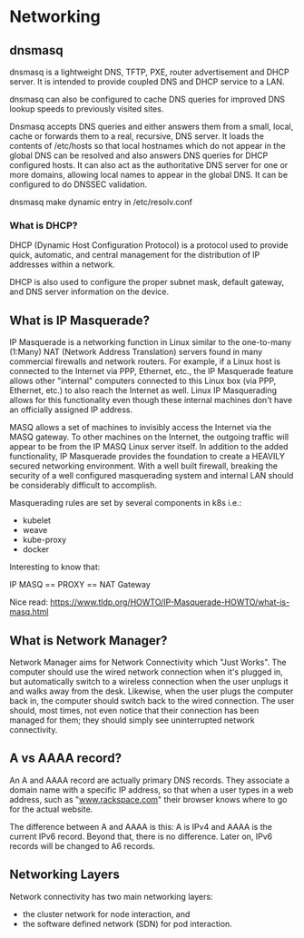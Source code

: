 # Networking

## dnsmasq

dnsmasq  is  a  lightweight  DNS,  TFTP,  PXE, router advertisement and DHCP server. It is intended to provide coupled DNS and DHCP service to a LAN.
       
dnsmasq can also be configured to cache DNS queries for improved DNS lookup speeds to previously visited sites.

Dnsmasq accepts DNS queries and either answers them from a small, local, cache or forwards them  to  a real, recursive, DNS server. It loads the contents of /etc/hosts so that local hostnames which do not appear in the global DNS can  be  resolved  and  also  answers  DNS queries for DHCP configured hosts. It can also act as the authoritative DNS server for one or more domains, allowing local names to appear in the global DNS. It can be configured to do DNSSEC validation.

dnsmasq make dynamic entry in /etc/resolv.conf

### What is DHCP?

DHCP (Dynamic Host Configuration Protocol) is a protocol used to provide quick, automatic, and central management for the distribution of IP addresses within a network.

DHCP is also used to configure the proper subnet mask, default gateway, and DNS server information on the device.

## What is IP Masquerade?

IP Masquerade is a networking function in Linux similar to the one-to-many (1:Many) NAT (Network Address Translation) servers found in many commercial firewalls and network routers. For example, if a Linux host is connected to the Internet via PPP, Ethernet, etc., the IP Masquerade feature allows other "internal" computers connected to this Linux box (via PPP, Ethernet, etc.) to also reach the Internet as well. Linux IP Masquerading allows for this functionality even though these internal machines don't have an officially assigned IP address.

MASQ allows a set of machines to invisibly access the Internet via the MASQ gateway. To other machines on the Internet, the outgoing traffic will appear to be from the IP MASQ Linux server itself. In addition to the added functionality, IP Masquerade provides the foundation to create a HEAVILY secured networking environment. With a well built firewall, breaking the security of a well configured masquerading system and internal LAN should be considerably difficult to accomplish.

Masquerading rules are set by several components in k8s i.e.:

- kubelet
- weave
- kube-proxy
- docker

Interesting to know that:

IP MASQ == PROXY == NAT Gateway

Nice read: https://www.tldp.org/HOWTO/IP-Masquerade-HOWTO/what-is-masq.html

## What is Network Manager?

Network Manager aims for Network Connectivity which "Just Works". The computer should use the wired network connection when it's plugged in, but automatically switch to a wireless connection when the user unplugs it and walks away from the desk. Likewise, when the user plugs the computer back in, the computer should switch back to the wired connection. The user should, most times, not even notice that their connection has been managed for them; they should simply see uninterrupted network connectivity.

## A vs AAAA record?

An A and AAAA record are actually primary DNS records.  They associate a domain name with a specific IP address, so that when a user types in a web address, such as "www.rackspace.com" their browser knows where to go for the actual website.

The difference between A and AAAA is this: A is IPv4 and AAAA is the current IPv6 record.  Beyond that, there is no difference.  Later on, IPv6 records will be changed to A6 records.

## Networking Layers

Network connectivity has two main networking layers: 
- the cluster network for node interaction, and 
- the software defined network (SDN) for pod interaction.
